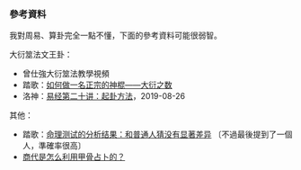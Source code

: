 ### 參考資料

我對周易、算卦完全一點不懂，下面的參考資料可能很弱智。

大衍筮法文王卦：

- 曾仕強大衍筮法教學視頻
- 踏歌：[如何做一名正宗的神棍——大衍之数](https://zhuanlan.zhihu.com/p/24635455)
- 洛神：[易经第二十讲：起卦方法](https://www.douban.com/note/731868226/)，2019-08-26

其他：

- 踏歌：[命理测试的分析结果：和普通人猜没有显著差异](https://zhuanlan.zhihu.com/p/35426606) 〔不過最後提到了一個人，準確率很高〕
- [商代是怎么利用甲骨占卜的？](https://www.zhihu.com/question/48606877/answer/111769866)
